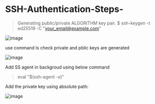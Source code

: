 # SSH-Authentication-Steps-

> Generating public/private ALGORITHM key pair.
$ ssh-keygen -t ed25519 -C "your_email@example.com"

![image](https://user-images.githubusercontent.com/58244012/214313030-72245230-737f-4a52-9643-f884da0af2e2.png)



use command ls check private and pblic keys are generated 


![image](https://user-images.githubusercontent.com/58244012/214313311-8504891a-f613-47f1-889d-6dd2c0e16ff3.png)


Add SS agent in backgroud using below command 
> eval "$(ssh-agent -s)"



Add the private key using absolute path:

![image](https://user-images.githubusercontent.com/58244012/214314715-4cb3c5bb-7841-436f-976d-5cc46c4b5998.png)

